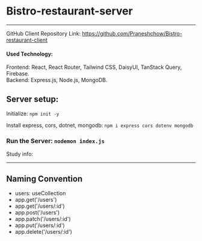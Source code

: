 # Bistro-restaurant-server
<hr>

GitHub Client Repository Link: https://github.com/Praneshchow/Bistro-restaurant-client

#### Used Technology: 

Frontend: React, React Router, Tailwind CSS, DaisyUI, TanStack Query, Firebase.  
Backend: Express.js, Node.js, MongoDB.  

## Server setup:

Initialize: `npm init -y`

Install express, cors, dotnet, mongodb: `npm i express cors dotenv mongodb`

### Run the Server: `nodemon index.js`
 


Study info: 

-----------------------
Naming Convention
-----------------------
* users: useCollection
* app.get('/users')
* app.get('/users/:id')
* app.post('/users')
* app.patch('/users/:id')
* app.put('/users/:id')
* app.delete('/users/:id')



